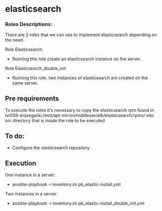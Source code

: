# elasticsearch

### Roles Descriptions:

There are 2 roles that we can use to implement elasticsearch depending on the need.

Role Elasticsearch:
- Running this role create an elasticsearch instance on the server.

Role Elasticsearch_double_init
- Running this role, two instances of elasticsearch are created on the same server.

## Pre requirements


To execute the roles it's necessary to copy the elasticsearch rpm found in tvi059-arqsegwiki:/mnt/apt-mirror/middlesex/elk/elasticsearch/rpms/ into src directory that is inside the role to be executed

## To do:
- Configure the elasticsearch repository

##  Execution

One instance in a server:
- ansible-playbook -i inventory.ini pb_elastic-install.yml

Two instances in a server:
- ansible-playbook -i inventory.ini pb_elastic-install_double_init.yml
